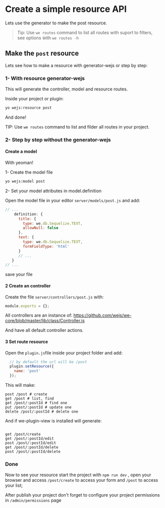 # Create a simple resource API

Lets use the generator to make the post resource.

> Tip: Use `we routes` command to list all routes with suport to filters, see options ẁith `we routes -h`

## Make the `post` resource

Lets see how to make a resource with generator-wejs or step by step:

### 1- With resource generator-wejs

This will generate the controller, model and resource routes.

Inside your project or plugin:
```sh
yo wejs:resource post
```

And done!

TIP: Use `we routes` command to list and filder all routes in your project.

### 2- Step by step without the generator-wejs

#### Create a model

With yeoman!

1- Create the model file
```sh
yo wejs:model post
```

2- Set your model attributes in model.definition

Open the model file in your editor `server/models/post.js` and add:

```js
// ...
    definition: {
      title: {
        type: we.db.Sequelize.TEXT,
        allowNull: false
      },
      text: {
        type: we.db.Sequelize.TEXT,
        formFieldType: 'html'
      }
      // ...
   }
// ...
```

save your file

#### 2 Create an controller

Create the file `server/controllers/post.js` with:

```js 
module.exports = {};
```

All controllers are an instance of: https://github.com/wejs/we-core/blob/master/lib/class/Controller.js

And have all default controller actions.

#### 3 Set route resource

Open the `plugin.js`file inside your project folder and add:

```js
  // by default the url will be /post
  plugin.setResource({
    name: 'post'
  });
```

This will make:

```
post /post # create
get /post # list, find
get /post/:postId # find one
put /post/:postId # update one
delete /post/:postId # delete one

```

And if we-plugin-view is installed will generate:

```

get /post/create
get /post/:postId/edit
post /post/:postId/edit
get /post/:postId/delete
post /post/:postId/delete

```

### Done 

Now to see your resource start the project with `npm run dev` , open your browser and access `/post/create` to access your form and `/post` to access your list;

After publish your project don't forget to configure your project permissions in `/admin/permissions` page
